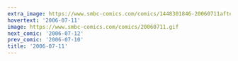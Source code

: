 ```yaml
---
extra_image: https://www.smbc-comics.com/comics/1448301846-20060711after.png
hovertext: '2006-07-11'
image: https://www.smbc-comics.com/comics/20060711.gif
next_comic: '2006-07-12'
prev_comic: '2006-07-10'
title: '2006-07-11'
---
```


